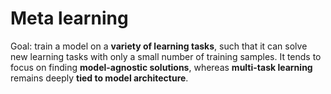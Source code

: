 # Meta learning
Goal: train a model on a **variety of learning tasks**, such that it can solve new learning tasks with only a small number of training samples. It tends to focus on finding **model-agnostic solutions**, whereas **multi-task learning** remains deeply **tied to model architecture**.